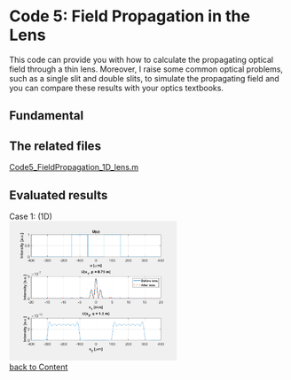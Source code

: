 # Code 5: Field Propagation in the Lens
This code can provide you with how to calculate the propagating optical field through a thin lens. Moreover, I raise some common optical problems, such as a single slit and double slits, to simulate the propagating field and you can compare these results with your optics textbooks.
## Fundamental 

## The related files
[Code5_FieldPropagation_1D_lens.m](https://github.com/xiangyu066/Optical-Computation/blob/master/Code/Code5_FieldPropagation_1D_lens.m)
## Evaluated results
Case 1: (1D) \
<img src="https://github.com/xiangyu066/Optical-Computation/blob/master/Docs/Code5_FieldPropagation_1D_lens_double_slits.png" width="60%">
\
[back to Content](https://github.com/xiangyu066/Optical-Computation)
